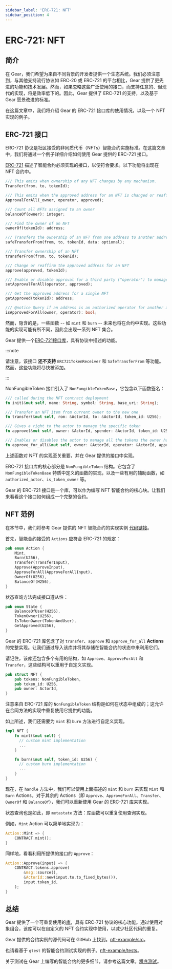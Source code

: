 ```yaml
---
sidebar_label: 'ERC-721: NFT'
sidebar_position: 4
---
```


# ERC-721: NFT

## 简介

在 Gear，我们希望为来自不同背景的开发者提供一个生态系统。我们必须注意到，与其他支持流行协议如 ERC-20 或 ERC-721 的平台相比，Gear 提供了更先进的功能和技术发展。然而，如果忽略这些广泛使用的接口，而支持任意的、但现代的实现，将是效率低下的。因此，Gear 提供了 ERC-721 的支持，以及基于 Gear 愿景改进的标准。

在这篇文章中，我们将介绍 Gear 的 ERC-721 接口库的使用情况，以及一个 NFT 实现的例子。

## ERC-721 接口

ERC-721 协议是社区接受的非同质代币（NFTs）智能合约实施标准。在这篇文章中，我们将通过一个例子详细介绍如何使用 Gear 提供的 ERC-721 接口。

[ERC-721](https://eips.ethereum.org/EIPS/eip-721) 描述了智能合约必须实现的接口，以便符合要求。以下功能将出现在 NFT 合约中。

```rust
/// This emits when ownership of any NFT changes by any mechanism.
Transfer(from, to, tokenId);

/// This emits when the approved address for an NFT is changed or reaffirmed.
ApprovalForAll(_owner, operator, approved);

/// Count all NFTs assigned to an owner
balanceOf(owner): integer;

/// Find the owner of an NFT
ownerOf(tokenId): address;

/// Transfers the ownership of an NFT from one address to another address
safeTransferFrom(from, to, tokenId, data: optional);

/// Transfer ownership of an NFT
transferFrom(from, to, tokenId);

/// Change or reaffirm the approved address for an NFT
approve(approved, tokenId);

/// Enable or disable approval for a third party ("operator") to manage
setApprovalForAll(operator, approved);

/// Get the approved address for a single NFT
getApproved(tokenId): address;

/// @notice Query if an address is an authorized operator for another address
isApprovedForAll(owner, operator): bool;
```

然而，隐含的是，一些函数 -- 如 `mint` 和 `burn` -- 未来也将在合约中实现。这些功能的实现可能有所不同，因此会出现一系列 NFT 集合。

Gear 提供一个[ERC-721接口库](https://github.com/gear-tech/apps/tree/master/non-fungible-token)，具有协议中描述的功能。

:::note

请注意，该接口 **还不支持** `ERC721TokenReceiver` 和 `SafeTransferFrom` 等功能。然而，这些功能将尽快被添加。

:::

NonFungibleToken 接口引入了 `NonFungibleTokenBase`，它包含以下函数签名：

```rust
/// called during the NFT contract deployment
fn init(&mut self, name: String, symbol: String, base_uri: String);

/// Transfer an NFT item from current owner to the new one
fn transfer(&mut self, rom: &ActorId, to: &ActorId, token_id: U256);

/// Gives a right to the actor to manage the specific token
fn approve(&mut self, owner: &ActorId, spender: &ActorId, token_id: U256);

/// Enables or disables the actor to manage all the tokens the owner has
fn approve_for_all(&mut self, owner: &ActorId, operator: &ActorId, approved: bool);
```

上述函数对 NFT 的实现至关重要，并在 Gear 提供的接口中实现。

ERC-721 接口库的核心部分是 `NonFungibleToken` 结构。它包含了 `NonFungibleTokenBase` 特质中定义的函数的实现，以及一些有用的辅助函数，如 `authorized_actor`、`is_token_owner` 等。

Gear 的 ERC-721 接口是一个库，可以作为编写 NFT 智能合约的核心块。让我们来看看这个接口如何组成一个完整的合约。

## NFT 范例

在本节中，我们将参考 Gear 提供的 NFT 智能合约的实现实例 [代码链接](https://github.com/gear-tech/apps/tree/master/nft-example)。

首先，智能合约接受的 `Actions` 应符合 ERC-721 的规定：

```rust
pub enum Action {
    Mint,
    Burn(U256),
    Transfer(TransferInput),
    Approve(ApproveInput),
    ApproveForAll(ApproveForAllInput),
    OwnerOf(U256),
    BalanceOf(H256),
}
```

状态查询方法完成接口遵从性：

```rust
pub enum State {
    BalanceOfUser(H256),
    TokenOwner(U256),
    IsTokenOwner(TokenAndUser),
    GetApproved(U256),
}
```

Gear 的 ERC-721 库包含了对 `transfer`、`approve` 和 `approve_for_all` **Actions** 的完整实现。让我们通过导入该库并将其存储在智能合约的状态中来利用它们。

请记住，该库还包含多个有用的结构，如 `Approve`、`ApproveForAll` 和 `Transfer`，这些结构可以重用于自定义实现。

```rust
pub struct NFT {
    pub tokens: NonFungibleToken,
    pub token_id: U256,
    pub owner: ActorId,
}
```

注意来自 ERC-721 库的 `NonFungibleToken` 结构是如何在状态中组成的；这允许在合同方法的实现中重复使用它提供的功能。

如上所述，我们还需要为 `mint` 和 `burn` 方法进行自定义实现。

```rust
impl NFT {
    fn mint(&mut self) {
      // custom mint implementation
      ...
    }

    fn burn(&mut self, token_id: U256) {
      // custom burn implementation
      ...
    }
}
```

现在，在 `handle` 方法中，我们可以使用上面描述的 `mint` 和 `burn` 来实现 `Mint` 和 `Burn` Actions。对于其余的 Actions（即 `Approve`、`ApproveForAll`、`Transfer`、`OwnerOf` 和 `BalanceOf`），我们可以重新使用 Gear 的 ERC-721 库来实现。

状态查询也是如此，即 `metastate` 方法：库函数可以重复使用查询实现。

例如，`Mint` Action 可以简单地实现为：

```rust
Action::Mint => {
    CONTRACT.mint();
}
```

同样地，看看利用所提供的接口的 `Approve`：

```rust
Action::Approve(input) => {
    CONTRACT.tokens.approve(
        &msg::source(),
        &ActorId::new(input.to.to_fixed_bytes()),
        input.token_id,
    );
}
```

## 总结

Gear 提供了一个可重复使用的[库](https://github.com/gear-tech/apps/tree/master/non-fungible-token/src)，具有 ERC-721 协议的核心功能。通过使用对象组合，该库可以在自定义的 NFT 合约实现中使用，以减少社区代码的重复。

Gear 提供的合约实例的源代码可在 GitHub 上找到。[nft-example/src](https://github.com/gear-tech/apps/tree/master/nft-example/src)。

也请看基于 `gtest` 的智能合约测试实现的例子。[nft-example/tests](https://github.com/gear-tech/apps/tree/master/nft-example/tests)。

关于测试在 Gear 上编写的智能合约的更多细节，请参考这篇文章。[程序测试](/developing-contracts/testing.md)。